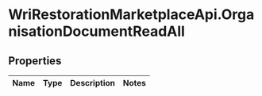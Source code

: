 # WriRestorationMarketplaceApi.OrganisationDocumentReadAll

## Properties
Name | Type | Description | Notes
------------ | ------------- | ------------- | -------------


